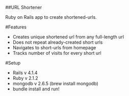 ##URL Shortener

Ruby on Rails app to create shortened-urls.

#Features
- Creates unique shortened url from any full-length url
- Does not repeat already-created short urls
- Navigates to short-urls from homepage
- Tracks number of visits for every short url

#Setup
- Rails v 4.1.4
- Ruby v 2.1.2
- mongodb v 2.6.5 (brew install mongodb)
- bundle install and run!
